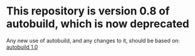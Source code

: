 # This repository is version 0.8 of autobuild, which is now deprecated #

Any new use of autobuild, and any changes to it, should be based on:
[autobuild 1.0](https://bitbucket.org/lindenlab/autobuild-1.0)
